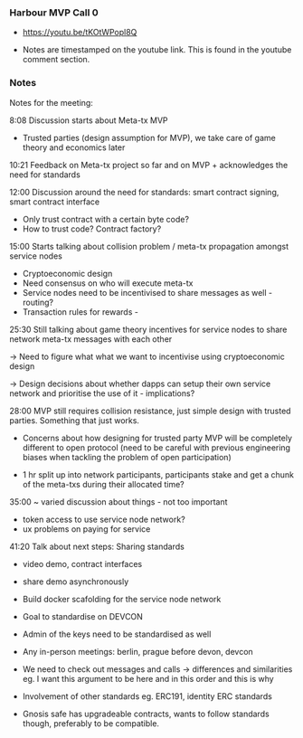 ### Harbour MVP Call 0

- https://youtu.be/tKOtWPopl8Q

- Notes are timestamped on the youtube link. This is found in the youtube comment section.

### Notes

Notes for the meeting:

8:08 Discussion starts about Meta-tx MVP

- Trusted parties (design assumption for MVP), we take care of game theory and economics later

10:21 Feedback on Meta-tx project so far and on MVP + acknowledges the need for standards

12:00 Discussion around the need for standards: smart contract signing, smart contract interface

- Only trust contract with a certain byte code?
- How to trust code? Contract factory?

15:00 Starts talking about collision problem / meta-tx propagation amongst service nodes

- Cryptoeconomic design
- Need consensus on who will execute meta-tx
- Service nodes need to be incentivised to share messages as well - routing?
- Transaction rules for rewards -

25:30 Still talking about game theory incentives for service nodes to share network meta-tx messages with each other

-> Need to figure what what we want to incentivise using cryptoeconomic design

-> Design decisions about whether dapps can setup their own service network and prioritise the use of it - implications?

28:00 MVP still requires collision resistance, just simple design with trusted parties. Something that just works.

- Concerns about how designing for trusted party MVP will be completely different to open protocol (need to be careful with previous engineering biases when tackling the problem of open participation)

- 1 hr split up into network participants, participants stake and get a chunk of the meta-txs during their allocated time?

35:00 ~ varied discussion about things - not too important

- token access to use service node network?
- ux problems on paying for service

41:20 Talk about next steps: Sharing standards

- video demo, contract interfaces
- share demo asynchronously 

- Build docker scafolding for the service node network

- Goal to standardise on DEVCON
- Admin of the keys need to be standardised as well
- Any in-person meetings: berlin, prague before devon, devcon

- We need to check out messages and calls -> differences and similarities eg. I want this argument to be here and in this order and this is why

- Involvement of other standards eg. ERC191, identity ERC standards

- Gnosis safe has upgradeable contracts, wants to follow standards though, preferably to be compatible.
